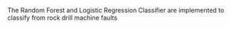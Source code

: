 The Random Forest and Logistic Regression Classifier are implemented to classify from rock drill machine faults
